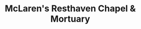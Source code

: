 ---
title: "McLaren's Resthaven Chapel & Mortuary"
url: /west-des-moines/mclarens-resthaven-chapel-and-mortuary/
shop: funeral directors
---